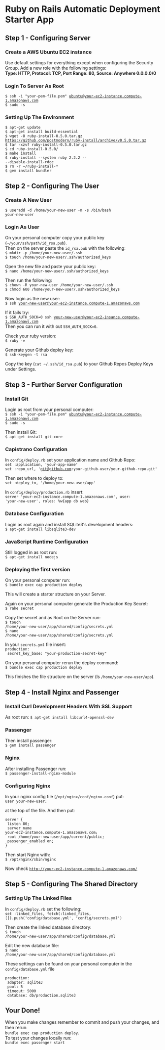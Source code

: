 # Ruby on Rails Automatic Deployment Starter App

## Step 1 - Configuring Server

### Create a AWS Ubuntu EC2 instance 
Use default settings for everything except when configuring the Security Group. Add a new role with the following settings:  
<strong>Type: HTTP, Protocol: TCP, Port Range: 80, Source: Anywhere 0.0.0.0/0</strong>  

### Login To Server As Root  
<code>$ ssh -i "your-pem-file.pem" ubuntu@your-ec2-instance.compute-1.amazonaws.com</code>  
<code>$ sudo -s</code>  

### Setting Up The Environment  
<code>$ apt-get update</code>  
<code>$ apt-get install build-essential</code>  
<code>$ wget -O ruby-install-0.5.0.tar.gz https://github.com/postmodern/ruby-install/archive/v0.5.0.tar.gz</code>  
<code>$ tar -xzvf ruby-install-0.5.0.tar.gz</code>  
<code>$ cd ruby-install-0.5.0/</code>  
<code>$ make install</code>  
<code>$ ruby-install --system ruby 2.2.2 -- --disable-install-rdoc</code>  
<code>$ rm -r ~/ruby-install-*</code>  
<code>$ gem install bundler</code>  

## Step 2 - Configuring The User 

### Create A New User  
<code>$ useradd -d /home/your-new-user -m -s /bin/bash your-new-user</code>  

### Login As User  
On your personal computer copy your public key (<code>~/your/ssh/path/id_rsa.pub</code>).  
Then on the server paste the <code>id_rsa.pub</code> with the following:  
<code>$ mkdir -p /home/your-new-user/.ssh</code>  
<code>$ touch /home/your-new-user/.ssh/authorized_keys</code>  
  
Open the new file and paste your public key:  
<code>$ nano /home/your-new-user/.ssh/authorized_keys</code>  
  
Then run the following:  
<code>$ chown -R your-new-user /home/your-new-user/.ssh</code>  
<code>$ chmod 600 /home/your-new-user/.ssh/authorized_keys</code>  
  
Now login as the new user:  
<code>$ ssh your-new-user@your-ec2-instance.compute-1.amazonaws.com</code>  

If it fails try:  
<code>$ SSH_AUTH_SOCK=0 ssh your-new-user@your-ec2-insance.compute-1.amazonaws.com</code>  
Then you can run it with out <code>SSH_AUTH_SOCK=0</code>.  

Check your ruby version:  
<code>$ ruby -v</code>  
  
Generate your Github deploy key:  
<code>$ ssh-keygen -t rsa</code>  
  
Copy the key (<code>cat ~/.ssh/id_rsa.pub</code>) to your Github Repos Deploy Keys under Settings.  

## Step 3 - Further Server Configuration  
  
### Install Git  

Login as root from your personal computer:  
<code>$ ssh -i "your-pem-file.pem" ubuntu@your-ec2-instance.compute-1.amazonaws.com</code>  
<code>$ sudo -s</code>  

Then install Git:  
<code>$ apt-get install git-core</code>  
  
### Capistrano Configuration  

In <code>config/deploy.rb</code> set your application name and Github Repo:  
<code>set :application, 'your-app-name'</code>  
<code>set :repo_url, 'git@github.com:your-github-user/your-github-repo.git'</code>  
  
Then set where to deploy to:  
<code>set :deploy_to, '/home/your-new-user/app'</code>  

In <code>config/deploy/production.rb</code> insert:  
<code>server 'your-ec2-instance.compute-1.amazonaws.com', user: 'your-new-user', roles: %w{app db web}</code>  
  
### Database Configuration  
  
Login as root again and install SQLite3's development headers:  
<code>$ apt-get install libsqlite3-dev</code>  

### JavaScript Runtime Configuration  
Still logged in as root run:  
<code>$ apt-get install nodejs</code>  

### Deploying the first version  
On your personal computer run:  
<code>$ bundle exec cap production deploy</code>  

This will create a starter structure on your Server.  
  
Again on your personal computer generate the Production Key Secret:  
<code>$ rake secret</code>  
  
Copy the secret and as Root on the Server run:    
<code>$ touch /home/your-new-user/app/shared/config/secrets.yml</code>  
<code>$ nano /home/your-new-user/app/shared/config/secrets.yml</code>  

In your <code>secrets.yml</code> file insert:  
<code>production:</code>    
<code>  secret_key_base: "your-production-secret-key"</code>  
  
On your personal computer rerun the deploy command:   
<code>$ bundle exec cap production deploy</code>  
  
This finishes the file structure on the server (ls <code>/home/your-new-user/app</code>).  
  
## Step 4 - Install Nginx and Passenger  
  
### Install Curl Development Headers With SSL Support  
  
As root run: 
<code>$ apt-get install libcurl4-openssl-dev</code>  

### Passenger  

Then install passenger:  
<code>$ gem install passenger</code>  
  
### Nginx  

After installing Passenger run:  
<code>$ passenger-install-nginx-module</code>  

### Configuring Nginx  
  
In your nginx config file (<code>/opt/nginx/conf/nginx.conf</code>) put:  
<code>user  your-new-user;</code>  
  
at the top of the file. And then put:  

<code>server { </code>  
<code>  listen 80;</code>  
<code>  server_name your-ec2-instance.compute-1.amazonaws.com;</code>  
<code>  root /home/your-new-user/app/current/public;</code>  
<code>  passenger_enabled on;</code>  
<code>}</code>  

Then start Nginx with:  
<code>$ /opt/nginx/sbin/nginx</code>  
  
Now check <code>http://your-ec2-instance.compute-1.amazonaws.com/</code>  

## Step 5 - Configuring The Shared Directory  

### Setting Up The Linked Files  
  
In <code>config/deploy.rb</code> set the following:  
<code>set :linked_files, fetch(:linked_files, []).push('config/database.yml', 'config/secrets.yml')</code>  

Then create the linked database directory:  
<code>$ touch /home/your-new-user/app/shared/config/database.yml</code>

Edit the new database file:    
<code>$ nano /home/your-new-user/app/shared/config/database.yml</code>  

These settings can be found on your personal computer in the <code>config/database.yml</code> file  

<code>production: </code>  
<code>  adapter: sqlite3</code>  
<code>  pool: 5</code>  
<code>  timeout: 5000</code>  
<code>  database: db/production.sqlite3</code>  
  
## Your Done!  
  
When you make changes remember to commit and push your changes, and then rerun:  
<code>bundle exec cap production deploy</code>.  
To test your changes locally run:  
<code>bundle exec passenger start</code>
 

